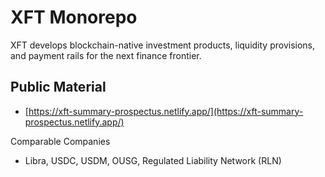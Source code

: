 # XFT Monorepo
XFT develops blockchain-native investment products, liquidity provisions, and payment rails for the next finance frontier.

## Public Material
- [https://xft-summary-prospectus.netlify.app/](https://xft-summary-prospectus.netlify.app/)


Comparable Companies
- Libra, USDC, USDM, OUSG, Regulated Liability Network (RLN)
